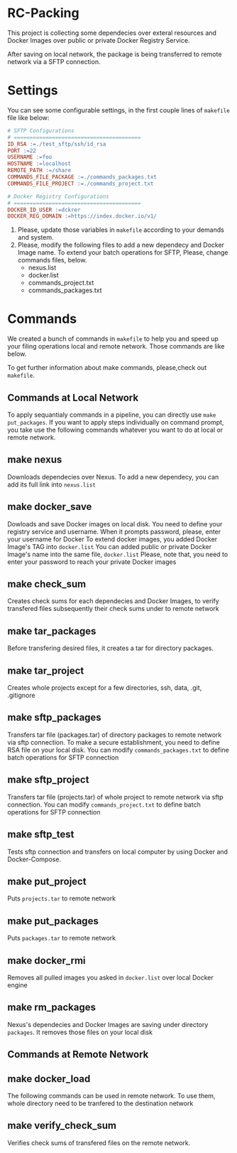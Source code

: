 
# RC-Packing

This project is collecting some dependecies over exteral resources and Docker Images over public or private Docker Registry Service.

After saving on local network, the package is being transferred to remote network via a SFTP connection.

# Settings

You can see some configurable settings, in the first couple lines of `makefile` file like below:

```makefile
# SFTP Configurations
# ========================================
ID_RSA :=./test_sftp/ssh/id_rsa
PORT :=22
USERNAME :=foo
HOSTNAME :=localhost
REMOTE_PATH :=/share
COMMANDS_FILE_PACKAGE :=./commands_packages.txt
COMMANDS_FILE_PROJECT :=./commands_project.txt

# Docker Registry Configurations
# ========================================
DOCKER_ID_USER :=dckrer
DOCKER_REG_DOMAIN :=https://index.docker.io/v1/
```

1. Please, update those variables in `makefile` according to your demands and system.
2. Please, modify the following files to add a new dependecy and Docker Image name. To extend your batch operations for SFTP, Please, change commands files, below.
    - nexus.list
    - docker.list
    - commands_project.txt
    - commands_packages.txt


# Commands
We created a bunch of commands in `makefile` to help you and speed up your filing operations local and remote network. Those commands are like below.

To get further information about make commands, please,check out `makefile`.

## Commands at Local Network

To apply sequantialy commands in a pipeline, you can directly use `make put_packages`. If you want to apply steps individually on command prompt, you take use the following commands whatever you want to do at local or remote network.

make nexus
---

Downloads dependecies over Nexus. 
To add a new dependecy, you can add its full link into `nexus.list`

make docker_save
---

Dowloads and save Docker images on local disk.
You need to define your registry service and username. 
When it prompts password, please, enter your username for Docker
To extend docker images, you added Docker Image's TAG into `docker.list`
You can added public or private Docker Image's name into the same file, `docker.list`
Please, note that, you need to enter your password to reach your private Docker images

make check_sum
---

Creates check sums for each dependecies and Docker Images, to verify transfered files subsequently their check sums
under to remote network

make tar_packages
---

Before transfering desired files, it creates a tar for directory packages.

make tar_project
---

Creates whole projects except for a few directories, ssh, data, .git, .gitignore

make sftp_packages
---

Transfers tar file (packages.tar) of directory packages to remote network via sftp connection.
To make a secure establishment, you need to define RSA file on your local disk.
You can modify `commands_packages.txt` to define batch operations for SFTP connection

make sftp_project
---

Transfers tar file (projects.tar) of whole project to remote network via sftp connection.
You can modify `commands_project.txt` to define batch operations for SFTP connection

make sftp_test
---

Tests sftp connection and transfers on local computer by using Docker and Docker-Compose.

make put_project
---

Puts `projects.tar` to remote network

make put_packages
---

Puts `packages.tar` to remote network

make docker_rmi
---

Removes all pulled images you asked in `docker.list` over local Docker engine

make rm_packages
---

Nexus's dependecies and Docker Images are saving under directory `packages`.
It removes those files on your local disk

## Commands at Remote Network

make docker_load
---

The following commands can be used in remote network. 
To use them, whole directory need to be tranfered to the destination network

make verify_check_sum
---

Verifies check sums of transfered files on the remote network.


